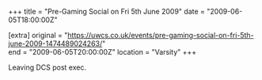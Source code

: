 +++
title = "Pre-Gaming Social on Fri 5th June 2009"
date = "2009-06-05T18:00:00Z"

[extra]
original = "https://uwcs.co.uk/events/pre-gaming-social-on-fri-5th-june-2009-1474489024263/"    
end = "2009-06-05T20:00:00Z"
location = "Varsity"
+++

Leaving DCS post exec.

